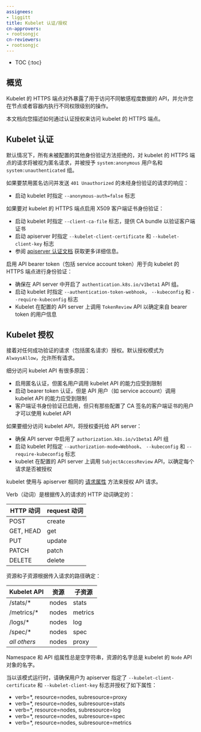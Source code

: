 ```yaml
---
assignees:
- liggitt
title: Kubelet 认证/授权
cn-approvers:
- rootsongjc
cn-reviewers:
- rootsongjc
---
```


* TOC
{:toc}

<!--
## Overview

A kubelet's HTTPS endpoint exposes APIs which give access to data of varying sensitivity,
and allow you to perform operations with varying levels of power on the node and within containers.

This document describes how to authenticate and authorize access to the kubelet's HTTPS endpoint.

-->

## 概览

Kubelet 的 HTTPS 端点对外暴露了用于访问不同敏感程度数据的 API，并允许您在节点或者容器内执行不同权限级别的操作。

本文档向您描述如何通过认证授权来访问 kubelet 的 HTTPS 端点。

<!--

## Kubelet authentication

By default, requests to the kubelet's HTTPS endpoint that are not rejected by other configured authentication methods are treated as anonymous requests, and given a username of `system:anonymous` and a group of `system:unauthenticated`.

To disable anonymous access and send `401 Unauthorized` responses to unauthenticated requests:

* start the kubelet with the `--anonymous-auth=false` flag

To enable X509 client certificate authentication to the kubelet's HTTPS endpoint:

* start the kubelet with the `--client-ca-file` flag, providing a CA bundle to verify client certificates with
* start the apiserver with `--kubelet-client-certificate` and `--kubelet-client-key` flags
* see the [apiserver authentication documentation](/docs/admin/authentication/#x509-client-certs) for more details

To enable API bearer tokens (including service account tokens) to be used to authenticate to the kubelet's HTTPS endpoint:

* ensure the `authentication.k8s.io/v1beta1` API group is enabled in the API server
* start the kubelet with the `--authentication-token-webhook`, `--kubeconfig`, and `--require-kubeconfig` flags
* the kubelet calls the `TokenReview` API on the configured API server to determine user information from bearer tokens

-->

## Kubelet 认证

默认情况下，所有未被配置的其他身份验证方法拒绝的，对 kubelet 的 HTTPS 端点的请求将被视为匿名请求，并被授予 `system:anonymous` 用户名和 `system:unauthenticated` 组。

如果要禁用匿名访问并发送 `401 Unauthorized` 的未经身份验证的请求的响应：

- 启动 kubelet 时指定 `--anonymous-auth=false` 标志

如果要对 kubelet 的 HTTPS 端点启用 X509 客户端证书身份验证：

- 启动 kubelet 时指定 `--client-ca-file` 标志，提供 CA bundle 以验证客户端证书
- 启动 apiserver 时指定  `--kubelet-client-certificate` 和 `--kubelet-client-key`  标志
- 参阅 [apiserver 认证文档](/docs/admin/authentication/#x509-client-certs) 获取更多详细信息。

启用 API bearer token（包括 service account token）用于向 kubelet 的 HTTPS 端点进行身份验证：

- 确保在 API server 中开启了 `authentication.k8s.io/v1beta1` API 组。
- 启动 kubelet 时指定  `--authentication-token-webhook`， `--kubeconfig` 和  `--require-kubeconfig` 标志
- Kubelet 在配置的 API server 上调用 `TokenReview` API 以确定来自 bearer token 的用户信息

<!--

## Kubelet authorization

Any request that is successfully authenticated (including an anonymous request) is then authorized. The default authorization mode is `AlwaysAllow`, which allows all requests.

There are many possible reasons to subdivide access to the kubelet API:

* anonymous auth is enabled, but anonymous users' ability to call the kubelet API should be limited
* bearer token auth is enabled, but arbitrary API users' (like service accounts) ability to call the kubelet API should be limited
* client certificate auth is enabled, but only some of the client certificates signed by the configured CA should be allowed to use the kubelet API

To subdivide access to the kubelet API, delegate authorization to the API server:

* ensure the `authorization.k8s.io/v1beta1` API group is enabled in the API server
* start the kubelet with the `--authorization-mode=Webhook`, `--kubeconfig`, and `--require-kubeconfig` flags
* the kubelet calls the `SubjectAccessReview` API on the configured API server to determine whether each request is authorized

The kubelet authorizes API requests using the same [request attributes](/docs/admin/authorization/#request-attributes) approach as the apiserver.

The verb is determined from the incoming request's HTTP verb:

-->

## Kubelet 授权

接着对任何成功验证的请求（包括匿名请求）授权。默认授权模式为 `AlwaysAllow`，允许所有请求。

细分访问 kubelet API 有很多原因：

- 启用匿名认证，但匿名用户调用 kubelet API 的能力应受到限制
- 启动 bearer token 认证，但是 API 用户（如 service account）调用 kubelet API 的能力应受到限制
- 客户端证书身份验证已启用，但只有那些配置了 CA 签名的客户端证书的用户才可以使用 kubelet API

如果要细分访问 kubelet API，将授权委托给 API server：

- 确保 API server 中启用了 `authorization.k8s.io/v1beta1` API 组
- 启动 kubelet 时指定 `--authorization-mode=Webhook`、 `--kubeconfig` 和  `--require-kubeconfig`  标志
- kubelet 在配置的 API server 上调用 `SubjectAccessReview` API，以确定每个请求是否被授权

kubelet 使用与 apiserver 相同的 [请求属性](/docs/admin/authorization/#request-attributes) 方法来授权 API 请求。

Verb（动词）是根据传入的请求的 HTTP 动词确定的：

| HTTP 动词   | request 动词 |
| --------- | ---------- |
| POST      | create     |
| GET, HEAD | get        |
| PUT       | update     |
| PATCH     | patch      |
| DELETE    | delete     |

<!--

The resource and subresource is determined from the incoming request's path:

-->

资源和子资源根据传入请求的路径确定：

| Kubelet API  | 资源    | 子资源     |
| ------------ | ----- | ------- |
| /stats/\*    | nodes | stats   |
| /metrics/\*  | nodes | metrics |
| /logs/\*     | nodes | log     |
| /spec/\*     | nodes | spec    |
| *all others* | nodes | proxy   |

<!--

The namespace and API group attributes are always an empty string, and
the resource name is always the name of the kubelet's `Node` API object.

When running in this mode, ensure the user identified by the `--kubelet-client-certificate` and `--kubelet-client-key`
flags passed to the apiserver is authorized for the following attributes:

-->

Namespace 和 API 组属性总是空字符串，资源的名字总是 kubelet 的 `Node` API 对象的名字。

当以该模式运行时，请确保用户为 apiserver 指定了 `--kubelet-client-certificate` 和 `--kubelet-client-key` 标志并授权了如下属性：

* verb=\*, resource=nodes, subresource=proxy
* verb=\*, resource=nodes, subresource=stats
* verb=\*, resource=nodes, subresource=log
* verb=\*, resource=nodes, subresource=spec
* verb=\*, resource=nodes, subresource=metrics

